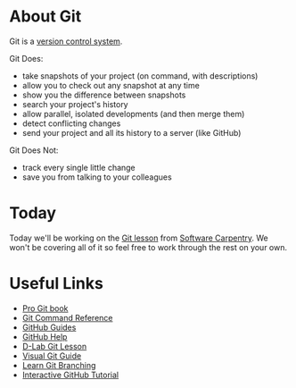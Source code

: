 # About Git

Git is a [version control system](https://git-scm.com/book/en/v2/Getting-Started-About-Version-Control).

Git Does:

- take snapshots of your project (on command, with descriptions)
- allow you to check out any snapshot at any time
- show you the difference between snapshots
- search your project's history
- allow parallel, isolated developments (and then merge them)
- detect conflicting changes
- send your project and all its history to a server (like GitHub)

Git Does Not:

- track every single little change
- save you from talking to your colleagues

# Today

Today we'll be working on the [Git lesson](http://swcarpentry.github.io/git-novice/)
from [Software Carpentry](http://software-carpentry.org/).
We won't be covering all of it so feel free to work through the rest
on your own.

# Useful Links

- [Pro Git book](https://git-scm.com/book/en/v2)
- [Git Command Reference](http://git-scm.com/docs)
- [GitHub Guides](https://guides.github.com/)
- [GitHub Help](https://help.github.com/)
- [D-Lab Git Lesson](https://github.com/dlab-berkeley/git-fundamentals)
- [Visual Git Guide](http://marklodato.github.io/visual-git-guide/index-en.html)
- [Learn Git Branching](http://pcottle.github.io/learnGitBranching/)
- [Interactive GitHub Tutorial](https://try.github.io/levels/1/challenges/1)
